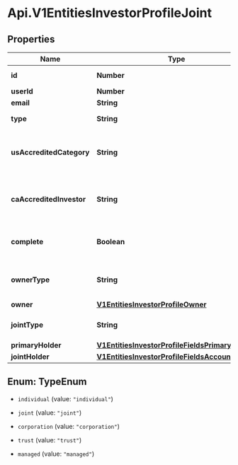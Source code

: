 # Api.V1EntitiesInvestorProfileJoint

## Properties

Name | Type | Description | Notes
------------ | ------------- | ------------- | -------------
**id** | **Number** | Investor Profile id | [optional] 
**userId** | **Number** | User id | [optional] 
**email** | **String** | User email | [optional] 
**type** | **String** | Investor Profile type | [optional] 
**usAccreditedCategory** | **String** | The United States accredited investor information | [optional] 
**caAccreditedInvestor** | **String** | The Canadian accredited investor information | [optional] 
**complete** | **Boolean** | To check if the profile is complete or not | [optional] 
**ownerType** | **String** | Type of the investor profile owner | [optional] 
**owner** | [**V1EntitiesInvestorProfileOwner**](V1EntitiesInvestorProfileOwner.md) |  | [optional] 
**jointType** | **String** | The kind of joint investor | [optional] 
**primaryHolder** | [**V1EntitiesInvestorProfileFieldsPrimaryHolder**](V1EntitiesInvestorProfileFieldsPrimaryHolder.md) |  | [optional] 
**jointHolder** | [**V1EntitiesInvestorProfileFieldsAccountHolder**](V1EntitiesInvestorProfileFieldsAccountHolder.md) |  | [optional] 



## Enum: TypeEnum


* `individual` (value: `"individual"`)

* `joint` (value: `"joint"`)

* `corporation` (value: `"corporation"`)

* `trust` (value: `"trust"`)

* `managed` (value: `"managed"`)





